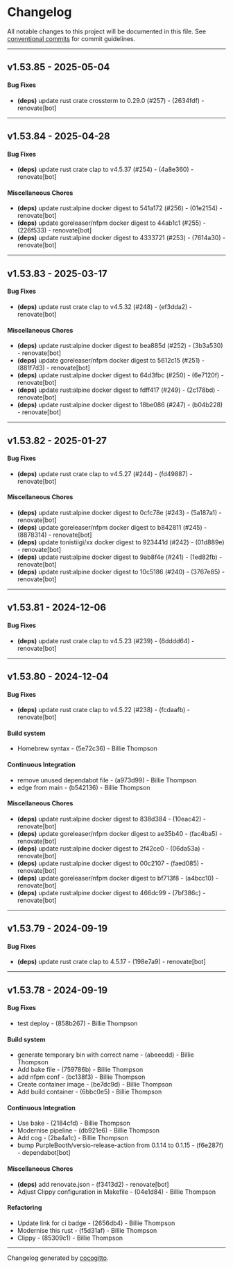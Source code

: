 # Changelog
All notable changes to this project will be documented in this file. See [conventional commits](https://www.conventionalcommits.org/) for commit guidelines.

- - -
## v1.53.85 - 2025-05-04
#### Bug Fixes
- **(deps)** update rust crate crossterm to 0.29.0 (#257) - (2634fdf) - renovate[bot]

- - -

## v1.53.84 - 2025-04-28
#### Bug Fixes
- **(deps)** update rust crate clap to v4.5.37 (#254) - (4a8e360) - renovate[bot]
#### Miscellaneous Chores
- **(deps)** update rust:alpine docker digest to 541a172 (#256) - (01e2154) - renovate[bot]
- **(deps)** update goreleaser/nfpm docker digest to 44ab1c1 (#255) - (226f533) - renovate[bot]
- **(deps)** update rust:alpine docker digest to 4333721 (#253) - (7614a30) - renovate[bot]

- - -

## v1.53.83 - 2025-03-17
#### Bug Fixes
- **(deps)** update rust crate clap to v4.5.32 (#248) - (ef3dda2) - renovate[bot]
#### Miscellaneous Chores
- **(deps)** update rust:alpine docker digest to bea885d (#252) - (3b3a530) - renovate[bot]
- **(deps)** update goreleaser/nfpm docker digest to 5612c15 (#251) - (881f7d3) - renovate[bot]
- **(deps)** update rust:alpine docker digest to 64d3fbc (#250) - (6e7120f) - renovate[bot]
- **(deps)** update rust:alpine docker digest to fdff417 (#249) - (2c178bd) - renovate[bot]
- **(deps)** update rust:alpine docker digest to 18be086 (#247) - (b04b228) - renovate[bot]

- - -

## v1.53.82 - 2025-01-27
#### Bug Fixes
- **(deps)** update rust crate clap to v4.5.27 (#244) - (fd49887) - renovate[bot]
#### Miscellaneous Chores
- **(deps)** update rust:alpine docker digest to 0cfc78e (#243) - (5a187a1) - renovate[bot]
- **(deps)** update goreleaser/nfpm docker digest to b842811 (#245) - (8878314) - renovate[bot]
- **(deps)** update tonistiigi/xx docker digest to 923441d (#242) - (01d889e) - renovate[bot]
- **(deps)** update rust:alpine docker digest to 9ab8f4e (#241) - (1ed82fb) - renovate[bot]
- **(deps)** update rust:alpine docker digest to 10c5186 (#240) - (3767e85) - renovate[bot]

- - -

## v1.53.81 - 2024-12-06
#### Bug Fixes
- **(deps)** update rust crate clap to v4.5.23 (#239) - (6dddd64) - renovate[bot]

- - -

## v1.53.80 - 2024-12-04
#### Bug Fixes
- **(deps)** update rust crate clap to v4.5.22 (#238) - (fcdaafb) - renovate[bot]
#### Build system
- Homebrew syntax - (5e72c36) - Billie Thompson
#### Continuous Integration
- remove unused dependabot file - (a973d99) - Billie Thompson
- edge from main - (b542136) - Billie Thompson
#### Miscellaneous Chores
- **(deps)** update rust:alpine docker digest to 838d384 - (10eac42) - renovate[bot]
- **(deps)** update goreleaser/nfpm docker digest to ae35b40 - (fac4ba5) - renovate[bot]
- **(deps)** update rust:alpine docker digest to 2f42ce0 - (06da53a) - renovate[bot]
- **(deps)** update rust:alpine docker digest to 00c2107 - (faed085) - renovate[bot]
- **(deps)** update goreleaser/nfpm docker digest to bf713f8 - (a4bcc10) - renovate[bot]
- **(deps)** update rust:alpine docker digest to 466dc99 - (7bf386c) - renovate[bot]

- - -

## v1.53.79 - 2024-09-19
#### Bug Fixes
- **(deps)** update rust crate clap to 4.5.17 - (198e7a9) - renovate[bot]

- - -

## v1.53.78 - 2024-09-19
#### Bug Fixes
- test deploy - (858b267) - Billie Thompson
#### Build system
- generate temporary bin with correct name - (abeeedd) - Billie Thompson
- Add bake file - (759786b) - Billie Thompson
- add nfpm conf - (bc138f3) - Billie Thompson
- Create container image - (be7dc9d) - Billie Thompson
- Add build container - (6bbc0e5) - Billie Thompson
#### Continuous Integration
- Use bake - (2184cfd) - Billie Thompson
- Modernise pipeline - (db921e6) - Billie Thompson
- Add cog - (2ba4a1c) - Billie Thompson
- bump PurpleBooth/versio-release-action from 0.1.14 to 0.1.15 - (f6e287f) - dependabot[bot]
#### Miscellaneous Chores
- **(deps)** add renovate.json - (f3413d2) - renovate[bot]
- Adjust Clippy configuration in Makefile - (04e1d84) - Billie Thompson
#### Refactoring
- Update link for ci badge - (2656db4) - Billie Thompson
- Modernise this rust - (f5d31af) - Billie Thompson
- Clippy - (85309c1) - Billie Thompson

- - -

Changelog generated by [cocogitto](https://github.com/cocogitto/cocogitto).
